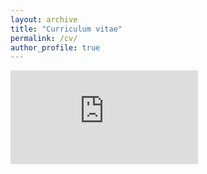 ```yaml
---
layout: archive
title: "Curriculum vitae"
permalink: /cv/
author_profile: true
---
```


<embed src="https://github.com/GonzalezRvirus/RubenGonzalez.github.io/blob/master/images/CV_González_Rubén.pdf" type="application/pdf" />



